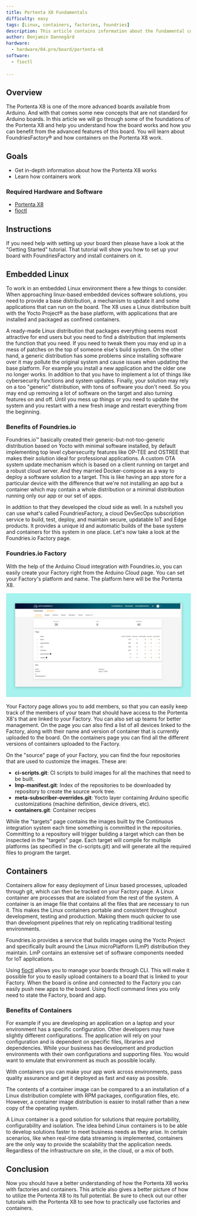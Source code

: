 ```yaml
---
title: Portenta X8 Fundamentals
difficulty: easy
tags: [Linux, containers, factories, foundries]
description: This article contains information about the fundamental concepts of the Portenta X8
author: Benjamin Dannegård
hardware:
  - hardware/04.pro/board/portenta-x8
software:
  - fioctl

---
```


## Overview

The Portenta X8 is one of the more advanced boards available from Arduino. And with that comes some new concepts that are not standard for Arduino boards. In this article we will go through some of the foundations of the Portenta X8 and help you understand how the board works and how you can benefit from the advanced features of this board. You will learn about FoundriesFactory® and how containers on the Portenta X8 work.

## Goals

- Get in-depth information about how the Portenta X8 works
- Learn how containers work

### Required Hardware and Software

-   [Portenta X8](https://store.arduino.cc/portenta-x8)
-   [fioctl](https://docs.foundries.io/latest/getting-started/install-fioctl/index.html)

## Instructions

If you need help with setting up your board then please have a look at the "Getting Started" tutorial. That tutorial will show you how to set up your board with FoundriesFactory and install containers on it.

## Embedded Linux

To work in an embedded Linux environment there a few things to consider. When approaching linux-based embedded devices software solutions, you need to provide a base distribution, a mechanism to update it and some applications that can run on the board. The X8 uses a Linux distribution built with the Yocto Project® as the base platform, with applications that are installed and packaged as confined containers.

A ready-made Linux distribution that packages everything seems most attractive for end users but you need to find a distribution that implements the function that you need. If you need to tweak them you may end up in a mess of patches on the top of someone else's build system. On the other hand, a generic distribution has some problems since installing software over it may pollute the original system and cause issues when updating the base platform. For example you install a new application and the older one no longer works. In addition to that you have to implement a lot of things like cybersecurity functions and system updates. Finally, your solution may rely on a too "generic" distribution, with tons of software you don't need. So you may end up removing a lot of software on the target and also turning features on and off. Until you mess up things or you need to update the system and you restart with a new fresh image and restart everything from the beginning.

### Benefits of Foundries.io

Foundries.io™ basically created their generic-but-not-too-generic distribution based on Yocto with minimal software installed, by default implementing top level cybersecurity features like OP-TEE and OSTREE that makes their solution ideal for professional applications. A custom OTA system update mechanism which is based on a client running on target and a robust cloud server. And they married Docker-compose as a way to deploy a software solution to a target. This is like having an app store for a particular device with the difference that we're not installing an app but a container which may contain a whole distribution or a minimal distribution running only our app or our set of apps.

In addition to that they developed the cloud side as well. In a nutshell you can use what's called FoundriesFactory, a cloud DevSecOps subscription service to build, test, deploy, and maintain secure, updatable IoT and Edge products. It provides a unique id and automatic builds of the base system and containers for this system in one place. Let's now take a look at the Foundries.io Factory page.

### Foundries.io Factory

With the help of the Arduino Cloud integration with Foundries.io, you can easily create your Factory right from the Arduino Cloud page. You can set your Factory's platform and name. The platform here will be the Portenta X8.

![Factory page](assets/factory-page.png)

Your Factory page allows you to add members, so that you can easily keep track of the members of your team that should have access to the Portenta X8's that are linked to your Factory. You can also set up teams for better management. On the page you can also find a list of all devices linked to the Factory, along with their name and version of container that is currently uploaded to the board. On the containers page you can find all the different versions of containers uploaded to the Factory.

On the "source" page of your Factory, you can find the four repositories that are used to customize the images. These are:

- **ci-scripts.git**: CI scripts to build images for all the machines that need to be built.
- **lmp-manifest.git**: Index of the repositories to be downloaded by repository to create the source work tree.
- **meta-subscriber-overrides.git**: Yocto layer containing Arduino specific customizations (machine definition, device drivers, etc). 
- **containers.git**: Container recipes

While the "targets" page contains the images built by the Continuous integration system each time something is committed in the repositories. Committing to a repository will trigger building a target which can then be inspected in the "targets" page. Each target will compile for multiple platforms (as specified in the ci-scripts.git) and will generate all the required files to program the target.

## Containers

Containers allow for easy deployment of Linux based processes, uploaded through git, which can then be tracked on your Factory page. A Linux container are processes that are isolated from the rest of the system. A container is an image file that contains all the files that are necessary to run it. This makes the Linux containers portable and consistent throughout development, testing and production. Making them much quicker to use than development pipelines that rely on replicating traditional testing environments.

Foundries.io provides a service that builds images using the Yocto Project and specifically built around the Linux microPlatform (LmP) distribution they maintain. LmP contains an extensive set of software components needed for IoT applications. 

Using [fioctl](https://docs.foundries.io/82/getting-started/install-fioctl/index.html) allows you to manage your boards through CLI. This will make it possible for you to easily upload containers to a board that is linked to your Factory. When the board is online and connected to the Factory you can easily push new apps to the board. Using fioctl command lines you only need to state the Factory, board and app.

### Benefits of Containers

For example if you are developing an application on a laptop and your environment has a specific configuration. Other developers may have slightly different configurations. The application will rely on your configuration and is dependent on specific files, libraries and dependencies. While your business has development and production environments with their own configurations and supporting files. You would want to emulate that environment as much as possible locally.

With containers you can make your app work across environments, pass quality assurance and get it deployed as fast and easy as possible.

The contents of a container image can be compared to a an installation of a Linux distribution complete with RPM packages, configuration files, etc. However, a container image distribution is easier to install rather than a new copy of the operating system.

A Linux container is a good solution for solutions that require portability, configurability and isolation. The idea behind Linux containers is to be able to develop solutions faster to meet business needs as they arise. In certain scenarios, like when real-time data streaming is implemented, containers are the only way to provide the scalability that the application needs. Regardless of the infrastructure on site, in the cloud, or a mix of both.

## Conclusion

Now you should have a better understanding of how the Portenta X8 works with factories and containers. This article also gives a better picture of how to utilize the Portenta X8 to its full potential. Be sure to check out our other tutorials with the Portenta X8 to see how to practically use factories and containers.
